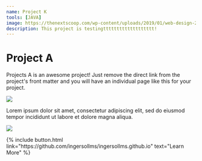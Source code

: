 ```yaml
---
name: Project K
tools: [JAVA]
image: https://thenextscoop.com/wp-content/uploads/2019/01/web-design-2019.jpg
description: This project is testingttttttttttttttttttt!
---
```


# Project A

Projects A is an awesome project! Just remove the direct link from the project's front matter and you will have an individual page like this for your project.

![](https://techcrunch.com/wp-content/uploads/2018/05/screen-shot-2018-05-01-at-11-30-23-am.png?w=1390&crop=1)

Lorem ipsum dolor sit amet, consectetur adipiscing elit, sed do eiusmod tempor incididunt ut labore et dolore magna aliqua.

![](https://techcrunch.com/wp-content/uploads/2018/05/screenshot-materialio.png)

<p class="text-center">
{% include button.html link="https://github.com/ingersollms/ingersollms.github.io" text="Learn More" %}
</p>
